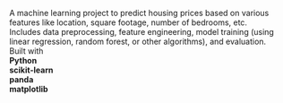 A machine learning project to predict housing prices based on various features like location, square footage, number of bedrooms, etc. 
<br>
Includes data preprocessing, feature engineering, model training (using linear regression, random forest, or other algorithms), and evaluation.
<br>
Built with 
<br> **Python** <br> **scikit-learn** <br> **panda**  <br> **matplotlib** <br>

